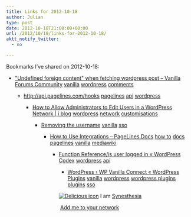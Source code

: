 ```yaml
---
title: Links for 2012-10-18
author: Julian
type: post
date: 2012-10-18T21:00:00+00:00
url: /2012/10/18/links-for-2012-10-18/
aktt_notify_twitter:
  - no

---
```

Bookmarks I&#8217;ve shared on 2012-10-18:

  * ["Undefined foreign content" when fetching wordpress post &#8211; Vanilla Forums Community][1] 
    [vanilla][2] [wordpress][3] [comments][4] </li> 
    
      * <http://api.pagelines.com/hooks> 
        [pagelines][5] [api][6] [wordpress][3] </li> 
        
          * [How to Allow Administrators to Edit Users in a WordPress Network | i blog][7] 
            [wordpress][3] [network][8] [customisations][9] </li> 
            
              * [Removing the username][10] 
                [vanilla][2] [sso][11] </li> 
                
                  * [How to Use Integrations &#8211; PageLines Docs][12] 
                    [how to][13] [docs][14] [pagelines][5] [vanilla][2] [mediawiki][15] </li> 
                    
                      * [Function Reference/is user logged in &laquo; WordPress Codex][16] 
                        [wordpress][3] [api][6] </li> 
                        
                          * [WordPress &rsaquo; WP Vanilla Connect &laquo; WordPress Plugins][17] 
                            [vanilla][2] [wordpress][3] [wordpress plugins][18] [plugins][19] [sso][11] </li> </ul> 
                            
                            <p class="deliciouslink">
                              <a href="http://del.icio.us/synesthesia" title="See all my bookmarks on del.icio.us"><img src="https://www.synesthesia.co.uk/images/deliciousicon.jpg" alt="Delicious icon" /></a>&nbsp;I am <a href="http://del.icio.us/synesthesia" title="See all my bookmarks on del.icio.us">Synesthesia</a>
                            </p>
                            
                            <p class="deliciouslink">
                              <a href="http://del.icio.us/network?add=synesthesia" title="Add me to your del.icio.us network"><img src="https://www.synesthesia.co.uk/images/add.gif" alt="" /></a>&nbsp;<a href="http://del.icio.us/network?add=synesthesia" title="Add me to your del.icio.us network">Add me to your network</a>
                            </p>

 [1]: http://vanillaforums.org/discussion/20360/undefined-foreign-content-when-fetching-wordpress-post
 [2]: http://www.delicious.com/synesthesia/vanilla
 [3]: http://www.delicious.com/synesthesia/wordpress
 [4]: http://www.delicious.com/synesthesia/comments
 [5]: http://www.delicious.com/synesthesia/pagelines
 [6]: http://www.delicious.com/synesthesia/api
 [7]: http://thereforei.am/2011/03/15/how-to-allow-administrators-to-edit-users-in-a-wordpress-network/
 [8]: http://www.delicious.com/synesthesia/network
 [9]: http://www.delicious.com/synesthesia/customisations
 [10]: http://vanillaforums.org/discussion/18552/removing-the-username-password-field-leaving-only-sso
 [11]: http://www.delicious.com/synesthesia/sso
 [12]: http://www.pagelines.com/wiki/How_to_Use_Integrations
 [13]: http://www.delicious.com/synesthesia/how+to
 [14]: http://www.delicious.com/synesthesia/docs
 [15]: http://www.delicious.com/synesthesia/mediawiki
 [16]: http://codex.wordpress.org/Function_Reference/is_user_logged_in
 [17]: http://wordpress.org/extend/plugins/wp-vanilla-connect/
 [18]: http://www.delicious.com/synesthesia/wordpress+plugins
 [19]: http://www.delicious.com/synesthesia/plugins